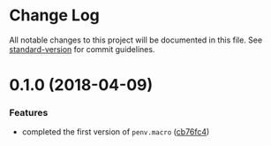 # Change Log

All notable changes to this project will be documented in this file. See [standard-version](https://github.com/conventional-changelog/standard-version) for commit guidelines.

<a name="0.1.0"></a>
# 0.1.0 (2018-04-09)


### Features

* completed the first version of `penv.macro` ([cb76fc4](https://github.com/chengjianhua/penv.macro/commit/cb76fc4))
